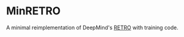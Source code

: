 # MinRETRO

A minimal reimplementation of DeepMind's [RETRO](https://arxiv.org/abs/2112.04426) with training code.